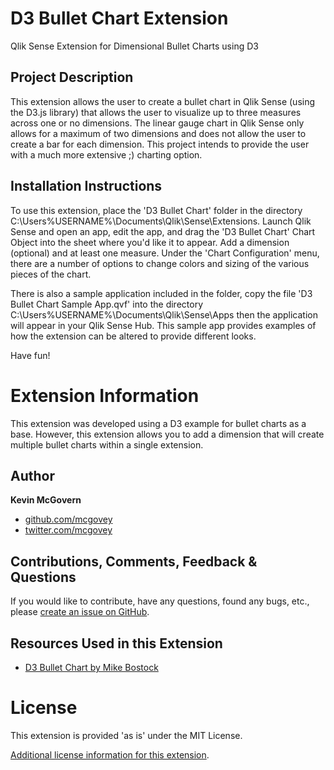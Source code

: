 # D3 Bullet Chart Extension
Qlik Sense Extension for Dimensional Bullet Charts using D3

## Project Description

This extension allows the user to create a bullet chart in Qlik Sense (using the D3.js library) that allows the user to visualize up to three measures across one or no dimensions.  The linear gauge chart in Qlik Sense only allows for a maximum of two dimensions and does not allow the user to create a bar for each dimension.  This project intends to provide the user with a much more extensive ;) charting option.


## Installation Instructions

To use this extension, place the 'D3 Bullet Chart' folder in the directory C:\Users\%USERNAME%\Documents\Qlik\Sense\Extensions.  Launch Qlik Sense and open an app, edit the app, and drag the 'D3 Bullet Chart' Chart Object into the sheet where you'd like it to appear. Add a dimension (optional) and at least one measure.  Under the 'Chart Configuration' menu, there are a number of options to change colors and sizing of the various pieces of the chart.

There is also a sample application included in the folder, copy the file 'D3 Bullet Chart Sample App.qvf' into the directory C:\Users\%USERNAME%\Documents\Qlik\Sense\Apps then the application will appear in your Qlik Sense Hub.  This sample app provides examples of how the extension can be altered to provide different looks.

Have fun!

# Extension Information

This extension was developed using a D3 example for bullet charts as a base.  However, this extension allows you to add a dimension that will create multiple bullet charts within a single extension.

## Author

**Kevin McGovern**

* [github.com/mcgovey](http://github.com/mcgovey)
* [twitter.com/mcgovey](http://twitter.com/mcgovey)

## Contributions, Comments, Feedback & Questions

If you would like to contribute, have any questions, found any bugs, etc., please [create an issue on GitHub](https://github.com/mcgovey/D3-Bullet-Chart/issues).

## Resources Used in this Extension

* [D3 Bullet Chart by Mike Bostock](http://bl.ocks.org/mbostock/4061961)

# License
This extension is provided 'as is' under the MIT License.

[Additional license information for this extension](https://github.com/McGovey/D3-Bullet-Chart/blob/master/LICENSE.md).
